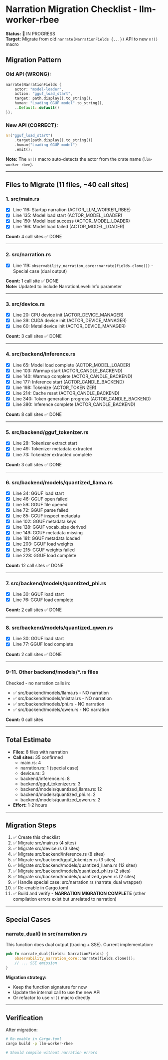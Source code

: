 # Narration Migration Checklist - llm-worker-rbee

**Status:** 🚧 IN PROGRESS  
**Target:** Migrate from old `narrate(NarrationFields {...})` API to new `n!()` macro

## Migration Pattern

### Old API (WRONG):
```rust
narrate(NarrationFields {
    actor: "model-loader",
    action: "gguf_load_start",
    target: path.display().to_string(),
    human: "Loading GGUF model".to_string(),
    ..Default::default()
});
```

### New API (CORRECT):
```rust
n!("gguf_load_start")
    .target(path.display().to_string())
    .human("Loading GGUF model")
    .emit();
```

**Note:** The `n!()` macro auto-detects the actor from the crate name (`llm-worker-rbee`).

---

## Files to Migrate (11 files, ~40 call sites)

### 1. src/main.rs
- [x] Line 116: Startup narration (ACTOR_LLM_WORKER_RBEE)
- [x] Line 135: Model load start (ACTOR_MODEL_LOADER)
- [x] Line 150: Model load success (ACTOR_MODEL_LOADER)
- [x] Line 166: Model load failed (ACTOR_MODEL_LOADER)

**Count:** 4 call sites ✅ DONE

---

### 2. src/narration.rs
- [x] Line 119: `observability_narration_core::narrate(fields.clone())` - Special case (dual output)

**Count:** 1 call site ✅ DONE  
**Note:** Updated to include NarrationLevel::Info parameter

---

### 3. src/device.rs
- [x] Line 20: CPU device init (ACTOR_DEVICE_MANAGER)
- [x] Line 39: CUDA device init (ACTOR_DEVICE_MANAGER)
- [x] Line 60: Metal device init (ACTOR_DEVICE_MANAGER)

**Count:** 3 call sites ✅ DONE

---

### 4. src/backend/inference.rs
- [x] Line 65: Model load complete (ACTOR_MODEL_LOADER)
- [x] Line 103: Warmup start (ACTOR_CANDLE_BACKEND)
- [x] Line 140: Warmup complete (ACTOR_CANDLE_BACKEND)
- [x] Line 177: Inference start (ACTOR_CANDLE_BACKEND)
- [x] Line 198: Tokenize (ACTOR_TOKENIZER)
- [x] Line 214: Cache reset (ACTOR_CANDLE_BACKEND)
- [x] Line 340: Token generation progress (ACTOR_CANDLE_BACKEND)
- [x] Line 380: Inference complete (ACTOR_CANDLE_BACKEND)

**Count:** 8 call sites ✅ DONE

---

### 5. src/backend/gguf_tokenizer.rs
- [x] Line 28: Tokenizer extract start
- [x] Line 49: Tokenizer metadata extracted
- [x] Line 73: Tokenizer extracted complete

**Count:** 3 call sites ✅ DONE

---

### 6. src/backend/models/quantized_llama.rs
- [x] Line 34: GGUF load start
- [x] Line 46: GGUF open failed
- [x] Line 59: GGUF file opened
- [x] Line 72: GGUF parse failed
- [x] Line 85: GGUF inspect metadata
- [x] Line 102: GGUF metadata keys
- [x] Line 128: GGUF vocab_size derived
- [x] Line 149: GGUF metadata missing
- [x] Line 181: GGUF metadata loaded
- [x] Line 203: GGUF load weights
- [x] Line 215: GGUF weights failed
- [x] Line 228: GGUF load complete

**Count:** 12 call sites ✅ DONE

---

### 7. src/backend/models/quantized_phi.rs
- [x] Line 30: GGUF load start
- [x] Line 76: GGUF load complete

**Count:** 2 call sites ✅ DONE

---

### 8. src/backend/models/quantized_qwen.rs
- [x] Line 30: GGUF load start
- [x] Line 77: GGUF load complete

**Count:** 2 call sites ✅ DONE

---

### 9-11. Other backend/models/*.rs files
Checked - no narration calls in:
- ✅ src/backend/models/llama.rs - NO narration
- ✅ src/backend/models/mistral.rs - NO narration
- ✅ src/backend/models/phi.rs - NO narration
- ✅ src/backend/models/qwen.rs - NO narration

**Count:** 0 call sites

---

## Total Estimate

- **Files:** 8 files with narration
- **Call sites:** 35 confirmed
  - main.rs: 4
  - narration.rs: 1 (special case)
  - device.rs: 3
  - backend/inference.rs: 8
  - backend/gguf_tokenizer.rs: 3
  - backend/models/quantized_llama.rs: 12
  - backend/models/quantized_phi.rs: 2
  - backend/models/quantized_qwen.rs: 2
- **Effort:** 1-2 hours

---

## Migration Steps

1. ✅ Create this checklist
2. ✅ Migrate src/main.rs (4 sites)
3. ✅ Migrate src/device.rs (3 sites)
4. ✅ Migrate src/backend/inference.rs (8 sites)
5. ✅ Migrate src/backend/gguf_tokenizer.rs (3 sites)
6. ✅ Migrate src/backend/models/quantized_llama.rs (12 sites)
7. ✅ Migrate src/backend/models/quantized_phi.rs (2 sites)
8. ✅ Migrate src/backend/models/quantized_qwen.rs (2 sites)
9. ✅ Handle special case: src/narration.rs (narrate_dual wrapper)
10. ✅ Re-enable in Cargo.toml
11. ✅ Build and verify - **NARRATION MIGRATION COMPLETE** (other compilation errors exist but unrelated to narration)

---

## Special Cases

### narrate_dual() in src/narration.rs

This function does dual output (tracing + SSE). Current implementation:
```rust
pub fn narrate_dual(fields: NarrationFields) {
    observability_narration_core::narrate(fields.clone());
    // ... SSE emission
}
```

**Migration strategy:**
- Keep the function signature for now
- Update the internal call to use the new API
- Or refactor to use `n!()` macro directly

---

## Verification

After migration:
```bash
# Re-enable in Cargo.toml
cargo build -p llm-worker-rbee

# Should compile without narration errors
```
